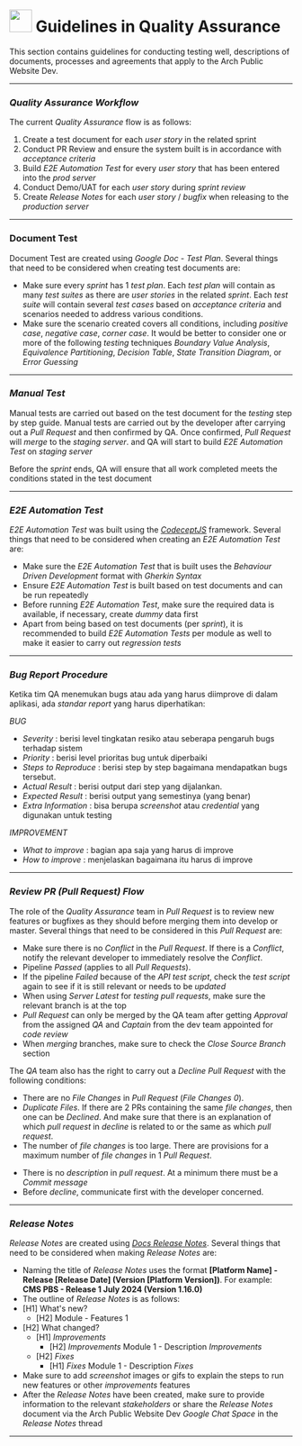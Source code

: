 # <img src="https://media.giphy.com/media/WUlplcMpOCEmTGBtBW/giphy.gif" width="40"> Guidelines in Quality Assurance

This section contains guidelines for conducting testing well, descriptions of documents, processes and agreements that apply to the Arch Public Website Dev.

---

### *Quality Assurance Workflow*

The current *Quality Assurance* flow is as follows:

1. Create a test document for each *user story* in the related sprint
2. Conduct PR Review and ensure the system built is in accordance with *acceptance criteria*
3. Build *E2E Automation Test* for every *user story* that has been entered into the *prod server*
4. Conduct Demo/UAT for each *user story* during *sprint review*
5. Create *Release Notes* for each *user story* / *bugfix* when releasing to the *production server*

---

### Document Test

Document Test are created using *Google Doc - Test Plan*.
Several things that need to be considered when creating test documents are:

- Make sure every *sprint* has 1 *test plan*. Each *test plan* will contain as many *test suites* as there are *user stories* in the related *sprint*. Each *test suite* will contain several *test cases* based on *acceptance criteria* and scenarios needed to address various conditions.
- Make sure the scenario created covers all conditions, including *positive case*, *negative case*, *corner case*. It would be better to consider one or more of the following *testing* techniques *Boundary Value Analysis*, *Equivalence Partitioning*, *Decision Table*, *State Transition Diagram*, or *Error Guessing*

---

### *Manual Test*

Manual tests are carried out based on the test document for the *testing* step by step guide.
Manual tests are carried out by the developer after carrying out a *Pull Request* and then confirmed by QA. Once confirmed, *Pull Request* will *merge* to the *staging server*. and QA will start to build *E2E Automation Test* on *staging server*

Before the *sprint* ends, QA will ensure that all work completed meets the conditions stated in the test document

---

### *E2E Automation Test*

*E2E Automation Test* was built using the *[CodeceptJS](https://codecept.io/)* framework.
Several things that need to be considered when creating an *E2E Automation Test* are:

- Make sure the *E2E Automation Test* that is built uses the *Behaviour Driven Development* format with *Gherkin Syntax*
- Ensure *E2E Automation Test* is built based on test documents and can be run repeatedly
- Before running *E2E Automation Test*, make sure the required data is available, if necessary, create *dummy* data first
- Apart from being based on test documents (per *sprint*), it is recommended to build *E2E Automation Tests* per module as well to make it easier to carry out *regression tests*

---

### *Bug Report Procedure*

Ketika tim QA menemukan bugs atau ada yang harus diimprove di dalam aplikasi, ada *standar report* yang harus diperhatikan:

*BUG*

- *Severity* : berisi level tingkatan resiko atau seberapa pengaruh bugs terhadap sistem
- *Priority* : berisi level prioritas bug untuk diperbaiki
- *Steps to Reproduce* : berisi step by step bagaimana mendapatkan bugs tersebut.
- *Actual Result* : berisi output dari step yang dijalankan.
- *Expected Result* : berisi output yang semestinya (yang benar)
- *Extra Information* : bisa berupa *screenshot* atau *credential* yang digunakan untuk testing

*IMPROVEMENT*

- *What to improve* : bagian apa saja yang harus di improve
- *How to improve* : menjelaskan bagaimana itu harus di improve

---
  
### *Review PR (Pull Request) Flow*

The role of the *Quality Assurance* team in *Pull Request* is to review new features or bugfixes as they should before merging them into develop or master. Several things that need to be considered in this *Pull Request* are:

- Make sure there is no *Conflict* in the *Pull Request*. If there is a *Conflict*, notify the relevant developer to immediately resolve the *Conflict*.
- Pipeline *Passed* (applies to all *Pull Requests*).
- If the pipeline *Failed* because of the *API test script*, check the *test script* again to see if it is still relevant or needs to be *updated*
- When using *Server Latest* for *testing pull requests*, make sure the relevant branch is at the top
- *Pull Request* can only be merged by the QA team after getting *Approval* from the assigned *QA* and *Captain* from the dev team appointed for *code review*
- When *merging* branches, make sure to check the *Close Source Branch* section

The *QA* team also has the right to carry out a *Decline Pull Request* with the following conditions:

- There are no *File Changes* in *Pull Request* (*File Changes 0*).
- *Duplicate Files*. If there are 2 PRs containing the same *file changes*, then one can be *Declined*. And make sure that there is an explanation of which *pull request* in *decline* is related to or the same as which *pull request*.
- The number of *file changes* is too large. There are provisions for a maximum number of *file changes* in 1 *Pull Request*.
 <!-- - *Web and IOS : +/- 50 file changes*
 - *Android : +/- 30 file changes* -->
- There is no *description* in *pull request*. At a minimum there must be a *Commit message*
- Before *decline*, communicate first with the developer concerned.

---

### *Release Notes*

*Release Notes* are created using *[Docs Release Notes](release-notes-VnZ2Q4m4iC)*.
Several things that need to be considered when making *Release Notes* are:

- Naming the title of *Release Notes* uses the format **[Platform Name] - Release [Release Date] (Version [Platform Version])**. For example: **CMS PBS - Release 1 July 2024 (Version 1.16.0)**
- The outline of *Release Notes* is as follows:
- [H1] What's new?
  - [H2] Module - Features 1
- [H2] What changed?
  - [H1] *Improvements*
    - [H2] *Improvements* Module 1 - Description *Improvements*
  - [H2] *Fixes*
    - [H1] *Fixes* Module 1 - Description *Fixes*
- Make sure to add *screenshot* images or gifs to explain the steps to run new features or other *improvements* features
- After the *Release Notes* have been created, make sure to provide information to the relevant *stakeholders* or share the *Release Notes* document via the Arch Public Website Dev *Google Chat Space* in the *Release Notes* thread

---
